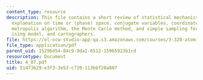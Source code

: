 ```yaml
---
content_type: resource
description: This file contains a short review of statistical mechanics and thermodynamics,
  explanation on time or (phase) space, conjugate variables, coordinates and ergodicity,
  metropolis algorithm, the Monte Carlo method, and simple sampling for materials,
  ising model, and cartographers.
file: https://ol-ocw-studio-app-qa.s3.amazonaws.com/courses/3-320-atomistic-computer-modeling-of-materials-sma-5107-spring-2005/51473b29e3f33e53c739113bbf28a807_4_07.pdf
file_type: application/pdf
parent_uid: 15296d54-84c9-9da1-6512-15965923b1cd
resourcetype: Document
title: 4_07.pdf
uid: 51473b29-e3f3-3e53-c739-113bbf28a807
---
```

